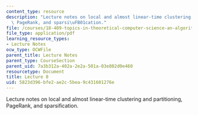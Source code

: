 ```yaml
---
content_type: resource
description: "Lecture notes on local and almost linear-time clustering and partitioning,\
  \ PageRank, and sparsi\uFB01cation."
file: /courses/18-409-topics-in-theoretical-computer-science-an-algorithmists-toolkit-fall-2009/5823d396bfe2ae2c5bea9c431601276e_MIT18_409F09_scribe8.pdf
file_type: application/pdf
learning_resource_types:
- Lecture Notes
ocw_type: OCWFile
parent_title: Lecture Notes
parent_type: CourseSection
parent_uid: 7a3b312a-402a-2e2a-501a-03e802d0e460
resourcetype: Document
title: Lecture 8
uid: 5823d396-bfe2-ae2c-5bea-9c431601276e
---
```

Lecture notes on local and almost linear-time clustering and partitioning, PageRank, and sparsiﬁcation.

